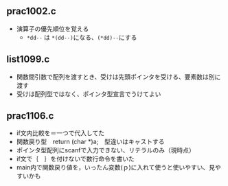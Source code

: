 ## prac1002.c
- 演算子の優先順位を覚える
  - `*dd--` は `*(dd--)`になる、`(*dd)--`にする

## list1099.c
- 関数間引数で配列を渡すとき、受けは先頭ポインタを受ける、要素数は別に渡す
- 受けは配列型ではなく、ポインタ型宣言でうけてよい

## prac1106.c
- if文内比較を＝一つで代入してた
- 関数戻り型　return (char *)a;　型違いはキャストする
- ポインタ型配列にscanfで入力できない、リテラルのみ（現時点）
- if文で｛　｝を付けないで数行命令を書いた
- main内で関数戻り値を，いったん変数(ｐ)に入れて使うと使いやすい、見やすいかも

